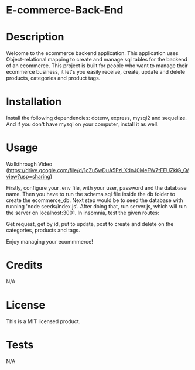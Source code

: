 # E-commerce-Back-End

# Description

Welcome to the ecommerce backend application. This application uses Object-relational mapping to create and manage sql tables for the backend of an ecommerce. This project is built for people who want to manage their ecommerce business, it let's you easily receive, create, update and delete products, categories and product tags.

# Installation

Install the following dependencies: dotenv, express, mysql2 and sequelize. And if you don't have mysql on your computer, install it as well.

# Usage

Walkthrough Video (https://drive.google.com/file/d/1cZu5wDuA5FzLXdnJ0MeFW7tEEUZkiG_Q/view?usp=sharing)

Firstly, configure your .env file, with your user, password and the database name. Then you have to run the schema.sql file inside the db folder to create the ecommerce_db. Next step would be to seed the database with running 'node seeds/index.js'.
After doing that, run server.js, which will run the server on localhost:3001.
In insomnia, test the given routes:

Get request, get by id, put to update, post to create and delete on the categories, products and tags.

Enjoy managing your ecommmerce!

# Credits

N/A

# License

This is a MIT licensed product.

# Tests

N/A
